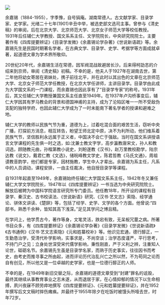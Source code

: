 ![](https://s2.loli.net/2022/08/31/Ggus4mQFCAjzwXN.png)

余嘉锡（1884-1955），字季豫，自号狷庵。湖南常德人。古文献学家、目录学家、史学家。光绪二十七年(1901)辛丑中举，被选吏部文选司主事。曾参与《清史稿》的审阅，后在北京大学、北京师范大学、北京女子师范大学等校任教授。1931年后任辅仁大学教授、国文系系主任、文学院院长，中央研究院院士。主要著作有《四库提要辨证》《目录学发微》《余嘉锡论学杂著》《世说新语疏》等。余嘉锡先生是民国时期著名学者，在古典文学、目录学、史学、考据学等方面成就卓著，起道德文章为学术界所敬仰。

20世纪20年代，余嘉锡生活在常德，因军阀混战故避居长沙。后来得柯劭忞的介绍来到京师，审阅《清史稿》初稿。不幸的是，他夫人于1927年在湖南去世，第二年他将幼女寄居在弟妹处，携子前往北平，并在此时以其出色的文章在北京师范大学、北京女子师范大学任教授，在北京大学任讲师，主讲目录学。目录学由此成为大学国文系的一门课程，而余嘉锡也因此享有了“目录学专家”的称号。1931年后，其又任辅仁大学教授兼国文系主任直至1949年。在1937年卢沟桥事变后，辅仁大学因其有罗马教会的背景和德国神甫的主持，成为了沦陷区唯一一所不受敌伪支配的独特学府，也因此辅仁大学成为了一时未能南下著名学者的授课和避难之地。

辅仁大学的教师以民族气节为重，道德为上，过着吃混合面的艰苦生活，窃听中央广播，打探前方消息，相互转告，盼望王师北定中原，决不为利所动，他们维系着民族气节，坚信胜利永远属于正义者，中国决不会亡于强敌。当时在国文系讲授语言文学课程的先生俱一时之选，如:沈兼士教文字学，高步瀛教唐宋文，孙人和教词选，顾随教元曲，孙楷第教小说史，刘盼遂教《汉书》，赵万里教校勘学，陆宗达教《说文》，戴君仁教《文选》，储皖峰教文学史，陈君哲教《马氏文通》，周祖谟教音韵学，他们都是专家，因材施教，学生中人才辈出。余嘉锡为系主任，凡系中的人员调动，课程安排，一由主任裁决，他自授目录学等课程。

自1931年起直至1949年，余嘉锡始终任辅仁大学国文系系主任，1942年冬又兼任辅仁大学文学院院长，1947年以《四库提要辨证》一书当选为中央研究院院士。解放后被聘为中国科学院语言研究所专门委员。他任教18年，所开设的课程有目录学、秦汉史、古书校读法、《世说新语》研究、《汉书·艺文志》索隐、经学通论、骈体文讲读、《楚辞》等，包括了经学、史学、文学的各个方面。他曾说:“四部书，熟悉千余种，皆知其高下浅深。”足见其学问之博且精。

在学问上，他学贯古今，著作等身，文笔灵活，跌宕有致，无呆板冗蔓之病。所著书目众多，有《四库提要辨证》《余嘉锡论学杂著》《目录学发微》《世说新语疏》《古书通例》《汉书·艺文志索隐》《元和姓纂校补》等。他识见宏通，德行醇正，一生勤恳治学，受清代朴学影响，实事求是，不尚空谈；治学态度谨严，平行思考，不持门户之见；立身处世深受宋代儒学影响，秉性刚直，严于义利之辨，注重知人论世，砥砺名节。余嘉锡先生虽是目录学名家，而熟于历史事实，往往因书而考史，由考史而推寻事之所由起，进而评论历代治乱兴亡之所以然，不为苟同之论而自有创见，所以他又是一位卓越的史学家，也是一位德行醇正的人师。

不幸的是，在1949年新旧交替之际，余嘉锡的道德文章受到“封建”罪名的诋毁，最终其继续从事教育事业之志未遂，从而退居于家，在心情抑郁的情况下以生命相搏，夙兴夜寐不顾劳瘁地撰写《四库提要辨证》、《元和姓纂提要辩证》，并在1952年撰写后文文稿时摔伤瘫痪。并最终于1955年除夕在吃饭时被馒头所噎去世，时年72岁。
